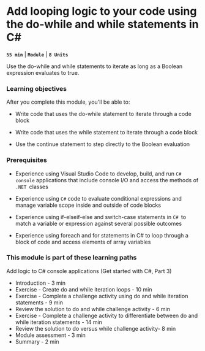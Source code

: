 # Add looping logic to your code using the do-while and while statements in C#

**`55 min`** | **`Module`** | **`8 Units`**

Use the do-while and while statements to iterate as long as a Boolean expression evaluates to true.

### Learning objectives

After you complete this module, you'll be able to:

- Write code that uses the do-while statement to iterate through a code block

- Write code that uses the while statement to iterate through a code block

- Use the continue statement to step directly to the Boolean evaluation

### Prerequisites

- Experience using Visual Studio Code to develop, build, and run `C# console` applications that include console I/O and access the methods of `.NET `classes

- Experience using `C#` code to evaluate conditional expressions and manage variable scope inside and outside of code blocks

- Experience using if-elseif-else and switch-case statements in `C# `to match a variable or expression against several possible outcomes

- Experience using foreach and for statements in C# to loop through a block of code and access elements of array variables

### This module is part of these learning paths

Add logic to C# console applications (Get started with C#, Part 3)

- Introduction - 3 min
- Exercise - Create do and while iteration loops - 10 min
- Exercise - Complete a challenge activity using do and while iteration statements - 9 min
- Review the solution to do and while challenge activity - 6 min
- Exercise - Complete a challenge activity to differentiate between do and while iteration statements - 14 min
- Review the solution to do versus while challenge activity- 8 min
- Module assessment - 3 min
- Summary - 2 min
